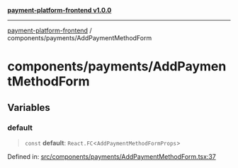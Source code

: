 [**payment-platform-frontend v1.0.0**](../../README.md)

***

[payment-platform-frontend](../../README.md) / components/payments/AddPaymentMethodForm

# components/payments/AddPaymentMethodForm

## Variables

### default

> `const` **default**: `React.FC`\<`AddPaymentMethodFormProps`\>

Defined in: [src/components/payments/AddPaymentMethodForm.tsx:37](https://github.com/lsendel/sass/blob/main/frontend/src/components/payments/AddPaymentMethodForm.tsx#L37)
